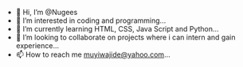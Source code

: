 - 👋 Hi, I’m @Nugees
- 👀 I’m interested in coding and programming...
- 🌱 I’m currently learning HTML, CSS, Java Script and Python...
- 💞️ I’m looking to collaborate on projects where i can intern and gain experience...
- 📫 How to reach me muyiwajide@yahoo.com...

<!---
Nugees/Nugees is a ✨ special ✨ repository because its `README.md` (this file) appears on your GitHub profile.
You can click the Preview link to take a look at your changes.
--->
